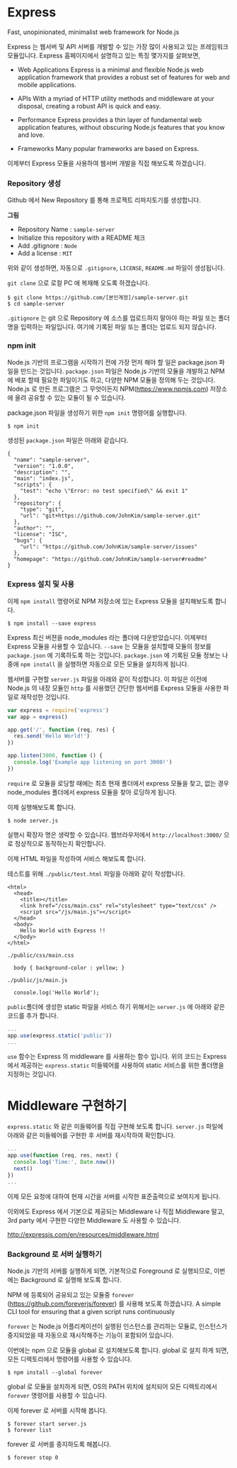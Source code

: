 # Express

Fast, unopinionated, minimalist web framework for Node.js

Express 는 웹서버 및 API 서버를 개발할 수 있는 가장 많이 사용되고 있는 프레임워크 모듈입니다. Express 홈페이지에서 설명하고 있는 특징 몇가지를 살펴보면,

* Web Applications
Express is a minimal and flexible Node.js web application framework that provides a robust set of features for web and mobile applications.
* APIs
With a myriad of HTTP utility methods and middleware at your disposal, creating a robust API is quick and easy.
* Performance
Express provides a thin layer of fundamental web application features, without obscuring Node.js features that you know and love.

* Frameworks
Many popular frameworks are based on Express.

이제부터 Express 모듈을 사용하여 웹서버 개발을 직접 해보도록 하겠습니다.

### Repository 생성

Github 에서 New Repository 를 통해 프로젝트 리파지토기를 생성합니다.

**그림**

* Repository Name : `sample-server`
* Initialize this repository with a README 체크
* Add .gitignore : `Node`
* Add a license : `MIT`

위와 같이 생성하면, 자동으로 `.gitignore`, `LICENSE`, `README.md` 파일이 생성됩니다.

`git clone` 으로 로컬 PC 에 복재해 오도록 하겠습니다.

```
$ git clone https://github.com/[본인계정]/sample-server.git
$ cd sample-server
```

`.gitignore` 는 git 으로 Repository 에 소스를 업로드하지 말아야 하는 파일 또는 폴더명을 입력하는 파일입니다. 여기에 기록된 파일 또는 폴더는 업로드 되지 않습니다.

### npm init

Node.js 기반의 프로그램을 시작하기 전에 가장 먼저 해야 할 일은 package.json 파일을 만드는 것입니다. `package.json` 파일은 Node.js 기반의 모듈을 개발하고 NPM 에 배포 할때 필요한 파일이기도 하고, 다양한 NPM 모듈을 정의해 두는 것입니다. Node.js 로 만든 프로그램은 그 무엇이든지 NPM(https://www.npmjs.com) 저장소에 올려 공유할 수 있는 모듈이 될 수 있습니다.

package.json 파일을 생성하기 위한 `npm init` 명령어를 실행합니다.

```
$ npm init
```

생성된 `package.json` 파일은 아래와 같습니다.
```
{
  "name": "sample-server",
  "version": "1.0.0",
  "description": "",
  "main": "index.js",
  "scripts": {
    "test": "echo \"Error: no test specified\" && exit 1"
  },
  "repository": {
    "type": "git",
    "url": "git+https://github.com/JohnKim/sample-server.git"
  },
  "author": "",
  "license": "ISC",
  "bugs": {
    "url": "https://github.com/JohnKim/sample-server/issues"
  },
  "homepage": "https://github.com/JohnKim/sample-server#readme"
}
```

### Express 설치 및 사용

이제 `npm install` 명령어로 NPM 저장소에 있는 Express 모듈을 설치해보도록 합니다.

```
$ npm install --save express
```
Express 최신 버젼을 node_modules 라는 폴더에 다운받았습니다. 이제부터 Express 모듈을 사용할 수 있습니다.
`--save` 는 모듈을 설치할때 모듈의 정보를 `package.json` 에 기록하도록 하는 것입니다. `package.json` 에 기록된 모듈 정보는 나중에 `npm install` 을 실행하면 자동으로 모든 모듈을 설치하게 됩니다.

웹서버를 구현할 `server.js` 파일을 아래와 같이 작성합니다. 이 파일은 이전에 Node.js 의 내장 모듈인 `http` 를 사용했던 간단한 웹서버를 Express 모듈을 사용한 파일로 재작성한 것입니다.
```js
var express = require('express')
var app = express()

app.get('/', function (req, res) {
  res.send('Hello World!')
})

app.listen(3000, function () {
  console.log('Example app listening on port 3000!')
})
```

`require` 로 모듈을 로딩할 때에는 최초 현재 폴더에서 express 모듈을 찾고, 없는 경우 node_modules 폴더에서 express 모듈을 찾아 로딩하게 됩니다.

이제 실행해보도록 합니다.
```
$ node server.js
```

실행시 확장자 명은 생략할 수 있습니다. 웹브라우저에서 `http://localhost:3000/` 으로 정상적으로 동작하는지 확인합니다.

이제 HTML 파일을 작성하여 서비스 해보도록 합니다.

테스트를 위해 `./public/test.html` 파일을 아래와 같이 작성합니다.
```
<html>
  <head>
    <title></title>
    <link href="/css/main.css" rel="stylesheet" type="text/css" />
    <script src="/js/main.js"></script>
  </head>
  <body>
    Hello World with Express !!
  </body>
</html>
```

`./public/css/main.css`
```
  body { background-color : yellow; }
```

`./public/js/main.js`
```
  console.log('Hello World');
```

`public`폴더에 생성한 static 파일을 서비스 하기 위해서는 `server.js` 에 아래와 같은 코드를 추가 합니다.
```js
...
app.use(express.static('public'))
...
```
`use` 함수는 Express 의 middleware 를 사용하는 함수 입니다. 위의 코드는 Express에서 제공하는 `express.static` 미들웨어를 사용하여 static 서비스를 위한 폴더명을 지정하는 것입니다.


# Middleware 구현하기

`express.static` 와 같은 미들웨어를 직접 구현해 보도록 합니다. `server.js` 파일에 아래와 같은 미들웨어를 구현한 후 서버를 재시작하여 확인합니다.
```js
...
app.use(function (req, res, next) {
  console.log('Time:', Date.now())
  next()
})
...
```
이제 모든 요청에 대하여 현재 시간을 서버를 시작한 표준출력으로 보여지게 됩니다.

이외에도 Express 에서 기본으로 제공되는 Middleware 나 직접 Middleware 말고, 3rd party 에서 구현한 다양한 Middleware 도 사용할 수 있습니다.

http://expressjs.com/en/resources/middleware.html


### Background 로 서버 실행하기

Node.js 기반의 서버를 실행하게 되면, 기본적으로 Foreground 로 실행되므로, 이번에는 Background 로 실행해 보도록 합니다.

NPM 에 등록되어 공유되고 있는 모듈중 `forever` (https://github.com/foreverjs/forever) 를 사용해 보도록 하겠습니다.
A simple CLI tool for ensuring that a given script runs continuously

`forever` 는 Node.js 어플리케이션이 실행된 인스턴스를 관리하는 모듈로, 인스턴스가 중지되었을 때 자동으로 재시작해주는 기능이 포함되어 있습니다.

이번에는 npm 으로 모듈을 global 로 설치해보도록 합니다. global 로 설치 하게 되면, 모든 디렉토리에서 명령어를 사용할 수 있습니다.

```
$ npm install --global forever
```

global 로 모듈을 설치하게 되면, OS의 PATH 위치에 설치되어 모든 디렉토리에서 `forever` 명령어를 사용할 수 있습니다.

이제 forever 로 서버를 시작해 봅니다.
```
$ forever start server.js
$ forever list
```
forever 로 서버를 중지하도록 해봅니다.
```
$ forever stop 0
```
